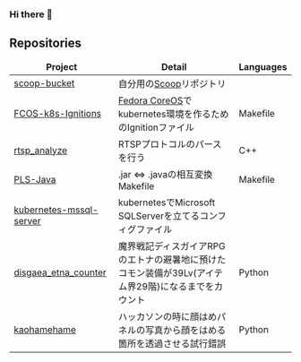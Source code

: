### Hi there 👋

## Repositories

<table>
  <thead align="center">
    <tr border: none;>
      <td><b>Project</b></td>
      <td><b>Detail</b></td>
      <td><b>Languages</b></td>
    </tr>
  </thead>
  <tbody>
    <tr>
      <td><a href=https://github.com/b1017034/scoop-bucket>scoop-bucket</a></td>
      <td>自分用の<a href=https://github.com/ScoopInstaller/Scoop>Scoop</a>リポジトリ</td>
      <td></td>
    </tr>
    <tr>
      <td><a href=https://github.com/b1017034/FCOS-k8s-Ignitions>FCOS-k8s-Ignitions</a></td>
      <td><a href=https://getfedora.org/en/coreos?stream=stable>Fedora CoreOS</a>でkubernetes環境を作るためのIgnitionファイル</td>
      <td>Makefile</td>
    </tr>
    <tr>
      <td><a href=https://github.com/b1017034/rtsp_analyze>rtsp_analyze</a></td>
      <td>RTSPプロトコルのパースを行う</td>
      <td>C++</td>
    </tr>
    <tr>
      <td><a href=https://github.com/b1017034/PLS-Java>PLS-Java</a></td>
      <td>.jar <=> .javaの相互変換Makefile</td>
      <td>Makefile</td>
    </tr>
    <tr>
      <td><a href=https://github.com/b1017034/kubernetes-mssql-server>kubernetes-mssql-server</a></td>
      <td>kubernetesでMicrosoft SQLServerを立てるコンフィグファイル</td>
      <td></td>
    </tr>
    <tr>
      <td><a href=https://github.com/b1017034/disgaea_etna_counter>disgaea_etna_counter</a></td>
      <td>魔界戦記ディスガイアRPGのエトナの避暑地に預けたコモン装備が39Lv(アイテム界29階)になるまでをカウント</td>
      <td>Python</td>
    </tr>
    <tr>
      <td><a href=https://github.com/b1017034/kaohamehame>kaohamehame</a></td>
      <td>ハッカソンの時に顔はめパネルの写真から顔をはめる箇所を透過させる試行錯誤</td>
      <td>Python</td>
    </tr>
  </tbody>



<!--
**b1017034/b1017034** is a ✨ _special_ ✨ repository because its `README.md` (this file) appears on your GitHub profile.

Here are some ideas to get you started:

- 🔭 I’m currently working on ...
- 🌱 I’m currently learning ...
- 👯 I’m looking to collaborate on ...
- 🤔 I’m looking for help with ...
- 💬 Ask me about ...
- 📫 How to reach me: ...
- 😄 Pronouns: ...
- ⚡ Fun fact: ...
-->
